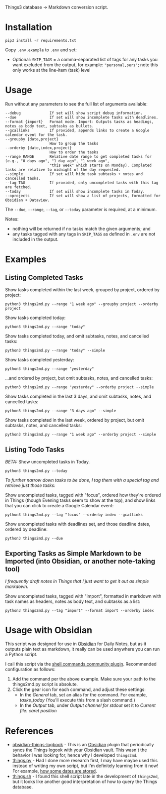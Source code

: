 Things3 database -> Markdown conversion script.

# Installation

`pip3 install -r requirements.txt`

Copy `.env.example` to `.env` and set:

- Optional: `SKIP_TAGS` = a comma-separated list of tags for any tasks you want excluded from the output, for example: `"personal,pers"`; note this only works at the line-item (task) level

# Usage

Run without any parameters to see the full list of arguments available:

```
--debug             If set will show script debug information.
--due               If set will show incomplete tasks with deadlines.
--format {import}   Format mode. Import: Outputs tasks as headings, notes as body text, subtasks as bullets.
--gcallinks         If provided, appends links to create a Google calendar event for the task.
--groupby {date,project}
                    How to group the tasks
--orderby {date,index,project}
                    How to order the tasks
--range RANGE       Relative date range to get completed tasks for (e.g., "0 days ago", "1 day ago", "1 week ago",
                    "this week" which starts on Monday). Completed tasks are relative to midnight of the day requested.
--simple            If set will hide task subtasks + notes and cancelled tasks.
--tag TAG           If provided, only uncompleted tasks with this tag are fetched.
--today             If set will show incomplete tasks in Today.
--oprojects         If set will show a list of projects, formatted for Obsidian + Dataview.
```

The `--due`, `--range`, `--tag`, or `--today` parameter is required, at a minimum.

Notes:

- nothing will be returned if no tasks match the given arguments; and
- any tasks tagged with any tags in `SKIP_TAGS` as defined in `.env` are not included in the output.

# Examples

## Listing Completed Tasks

Show tasks completed within the last week, grouped by project, ordered by project:
```
python3 things2md.py --range "1 week ago" --groupby project --orderby project
```

Show tasks completed today:
```
python3 things2md.py --range "today"
```

Show tasks completed today, and omit subtasks, notes, and cancelled tasks:
```
python3 things2md.py --range "today" --simple
```

Show tasks completed yesterday:
```
python3 things2md.py --range "yesterday"
```

...and ordered by project, but omit subtasks, notes, and cancelled tasks:
```
python3 things2md.py --range "yesterday" --orderby project --simple
```

Show tasks completed in the last 3 days, and omit subtasks, notes, and cancelled tasks:
```
python3 things2md.py --range "3 days ago" --simple
```

Show tasks completed in the last week, ordered by project, but omit subtasks, notes, and cancelled tasks:
```
python3 things2md.py --range "1 week ago" --orderby project --simple
```

## Listing Todo Tasks

_BETA:_ Show uncompleted tasks in Today.
```
python3 things2md.py --today
```

_To further narrow down tasks to be done, I tag them with a special tag and retrieve just those tasks:_

Show uncompleted tasks, tagged with "focus", ordered how they're ordered in Things (though Evening tasks seem to show at the top), and show links that you can click to create a Google Calendar event:
```
python3 things2md.py --tag "focus" --orderby index --gcallinks
```

Show uncompleted tasks with deadlines set, and those deadline dates, ordered by deadline:
```
python3 things2md.py --due
```

## Exporting Tasks as Simple Markdown to be Imported (into Obsidian, or another note-taking tool)

_I frequently draft notes in Things that I just want to get it out as simple markdown._

Show uncompleted tasks, tagged with "import", formatted in markdown with task names as headers, notes as body text, and subtasks as a list:
```
python3 things2md.py --tag "import" --format import --orderby index
```

# Usage with Obsidian

This script was designed for use in [Obsidian](https://obsidian.md/) for Daily Notes, but as it outputs plain text as markdown, it really can be used anywhere you can run a Python script.

I call this script via the [shell commands community plugin](https://github.com/Taitava/obsidian-shellcommands). Recommended configuration as follows:

1. Add the command per the above example. Make sure your path to the things2md.py script is absolute.
1. Click the gear icon for each command, and adjust these settings:
    - In the _General_ tab, set an alias for the command. For example, _tasks_today_ (You'll execute this from a slash command.)
    - In the _Output_ tab, under _Output channel for stdout_ set it to _Current file: caret position_

# References

- [obsidian-things-logbook](https://github.com/liamcain/obsidian-things-logbook) - This is an [Obsidian](https://obsidian.md/) plugin that periodically syncs the Things logook with your Obsidian vault. This wasn't the behavior I was looking for, hence why I developed `things2md`.
- [things.py](https://github.com/thingsapi/things.py) - Had I done more research first, I may have maybe used this instead of writing my own script, but I'm definitely learning from it now! For example, [how some dates are stored](https://github.com/thingsapi/things.py/issues/98).
- [things.sh](https://github.com/AlexanderWillner/things.sh) - I found this shell script late in the development of `things2md`, but it looks like another good interpretation of how to query the Things database.